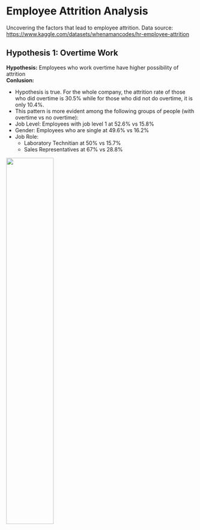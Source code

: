 # Employee Attrition Analysis

Uncovering the factors that lead to employee attrition.
Data source: https://www.kaggle.com/datasets/whenamancodes/hr-employee-attrition

## Hypothesis 1: Overtime Work
**Hypothesis:** Employees who work overtime have higher possibility of attrition<br>
**Conlusion:**
*   Hypothesis is true. For the whole company, the attrition rate of those who did overtime is 30.5% while for those who did not do overtime, it is only 10.4%.
*   This pattern is more evident among the following groups of people (with overtime vs no overtime):
 *   Job Level: Employees with job level 1 at 52.6% vs 15.8%
 *   Gender: Employees who are single at 49.6% vs 16.2%
 *   Job Role: <br>
      *   Laboratory Technitian at 50% vs 15.7% <br>
      *   Sales Representatives at 67% vs 28.8%
<img src="[https://i.imgur.com/ZWnhY9T.png](https://github.com/user-attachments/assets/db3fcd1f-a8ec-4fdf-b1e8-79cd71732476)" width=50% height=50%>


  
